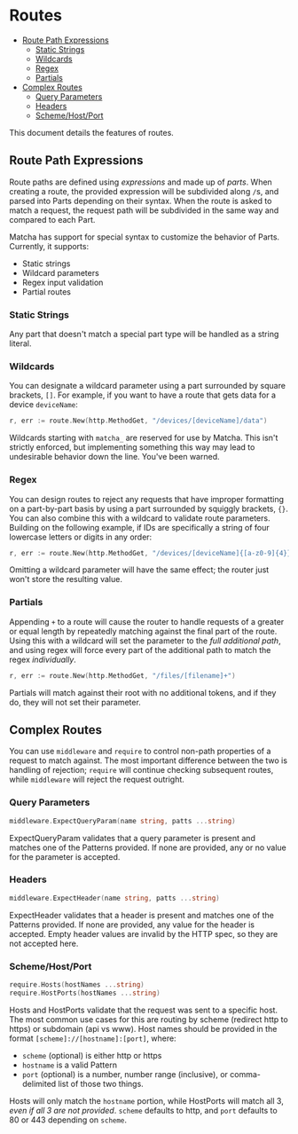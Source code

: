 # Routes

- [Route Path Expressions](#route-path-expressions)
  - [Static Strings](#static-strings)
  - [Wildcards](#wildcards)
  - [Regex](#regex)
  - [Partials](#partials)
- [Complex Routes](#complex-routes)
  - [Query Parameters](#query-parameters)
  - [Headers](#headers)
  - [Scheme/Host/Port](#schemehostport)

This document details the features of routes.

## Route Path Expressions

Route paths are defined using *expressions* and made up of *parts*. When creating a route, the provided expression will be subdivided along `/`s, and parsed into Parts depending on their syntax. When the route is asked to match a request, the request path will be subdivided in the same way and compared to each Part.

 Matcha has support for special syntax to customize the behavior of Parts. Currently, it supports:

- Static strings
- Wildcard parameters
- Regex input validation
- Partial routes

### Static Strings

Any part that doesn't match a special part type will be handled as a string literal.

### Wildcards

You can designate a wildcard parameter using a part surrounded by square brackets, `[]`. For example, if you want to have a route that gets data for a device `deviceName`:

```go
r, err := route.New(http.MethodGet, "/devices/[deviceName]/data")
```

Wildcards starting with `matcha_` are reserved for use by Matcha. This isn't strictly enforced, but implementing something this way may lead to undesirable behavior down the line. You've been warned.

### Regex

You can design routes to reject any requests that have improper formatting on a part-by-part basis by using a part surrounded by squiggly brackets, `{}`. You can also combine this with a wildcard to validate route parameters. Building on the following example, if IDs are specifically a string of four lowercase letters or digits in any order:

```go
r, err := route.New(http.MethodGet, "/devices/[deviceName]{[a-z0-9]{4}}/data")
```

Omitting a wildcard parameter will have the same effect; the router just won't store the resulting value.

### Partials

Appending `+` to a route will cause the router to handle requests of a greater or equal length by repeatedly matching against the final part of the route. Using this with a wildcard will set the parameter to the *full additional path*, and using regex will force every part of the additional path to match the regex *individually*.

```go
r, err := route.New(http.MethodGet, "/files/[filename]+")
```

Partials will match against their root with no additional tokens, and if they do, they will not set their parameter.

## Complex Routes

You can use `middleware` and `require` to control non-path properties of a request to match against. The most important difference between the two is handling of rejection; `require` will continue checking subsequent routes, while `middleware` will reject the request outright.

### Query Parameters

```go
middleware.ExpectQueryParam(name string, patts ...string)
```

ExpectQueryParam validates that a query parameter is present and matches one of the Patterns provided. If none are provided, any or no value for the parameter is accepted.

### Headers

```go
middleware.ExpectHeader(name string, patts ...string)
```

ExpectHeader validates that a header is present and matches one of the Patterns provided. If none are provided, any value for the header is accepted. Empty header values are invalid by the HTTP spec, so they are not accepted here.

### Scheme/Host/Port

```go
require.Hosts(hostNames ...string)
require.HostPorts(hostNames ...string)
```

Hosts and HostPorts validate that the request was sent to a specific host. The most common use cases for this are routing by scheme (redirect http to https) or subdomain (api vs www). Host names should be provided in the format `[scheme]://[hostname]:[port]`, where:

- `scheme` (optional) is either http or https
- `hostname` is a valid Pattern
- `port` (optional) is a number, number range (inclusive), or comma-delimited list of those two things.

Hosts will only match the `hostname` portion, while HostPorts will match all 3, *even if all 3 are not provided*. `scheme` defaults to http, and `port` defaults to 80 or 443 depending on `scheme`.
